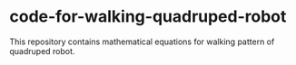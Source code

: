 # code-for-walking-quadruped-robot
This repository contains mathematical equations for walking pattern of quadruped robot.
